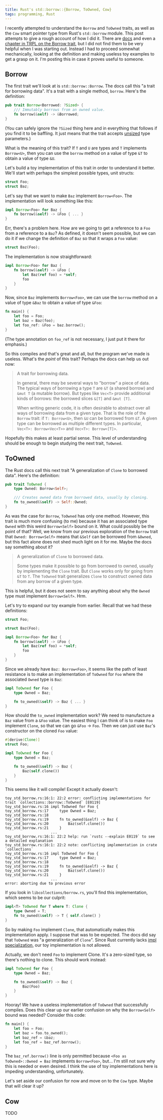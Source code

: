 ```yaml
---
title: Rust's std::borrow::{Borrow, ToOwned, Cow}
tags: programming, Rust
---
```


I recently attempted to understand the `Borrow` and `ToOwned` traits, as well as the `Cow` smart pointer type from Rust's `std::borrow` module. This post attempts to give a rough account of how I did it. There are [docs][std-borrow-docs] and even a [chapter in TRPL on the Borrow trait][borrow-trpl], but I did not find them to be very helpful when I was starting out. Instead I had to proceed somewhat mechanically, looking at the definition and making useless toy examples to get a grasp on it. I'm posting this in case it proves useful to someone.

## Borrow

The first trait we'll look at is `std::borrow::Borrow`. The docs call this "a trait for borrowing data". It's a trait with a single method, `borrow`. Here's the definition:

```rust
pub trait Borrow<Borrowed: ?Sized> {
    /// Immutably borrows from an owned value.
    fn borrow(&self) -> &Borrowed;
}
```

(You can safely ignore the `?Sized` thing here and in everything that follows if you find it to be baffling. It just means that the trait accepts [unsized][the-sized-trait] type parameters.)

What is the meaning of this trait? If `T` and `U` are types and `T` implements `Borrow<U>`, then you can use the `borrow` method on a value of type `&T` to obtain a value of type `&U`.

Let's build a toy implementation of this trait in order to understand it better. We'll start with perhaps the simplest possible types, unit structs:

```rust
struct Foo;
struct Baz;
```

Let's say that we want to make `Baz` implement `Borrow<Foo>`. The implementation will look something like this:

```rust
impl Borrow<Foo> for Baz {
    fn borrow(&self) -> &Foo { ... }
}
```

Err, there's a problem here. How are we going to get a reference to a `Foo` from a reference to a `Baz`?  As defined, it doesn't seem possible, but we can do it if we change the definition of `Baz` so that it wraps a `Foo` value:

```rust
struct Baz(Foo);
```

The implementation is now straightforward:

```rust
impl Borrow<Foo> for Baz {
    fn borrow(&self) -> &Foo {
        let Baz(ref foo) = *self;
        foo
    }
}
```

Now, since `Baz` implements `Borrow<Foo>`, we can use the `borrow` method on a value of type `&Baz` to obtain a value of type `&Foo`:

```rust
fn main() {
    let foo = Foo;
    let baz = Baz(foo);
    let foo_ref: &Foo = baz.borrow();
}
```

(The type annotation on `foo_ref` is not necessary, I just put it there for emphasis.)

So this compiles and that's great and all, but the program we've made is useless. What's the *point* of this trait? Perhaps the docs can help us out now:

 > A trait for borrowing data.
 >
 > In general, there may be several ways to "borrow" a piece of data.  The
 > typical ways of borrowing a type `T` are `&T` (a shared borrow) and `&mut T`
 > (a mutable borrow). But types like `Vec<T>` provide additional kinds of
 > borrows: the borrowed slices `&[T]` and `&mut [T]`.
 >
 > When writing generic code, it is often desirable to abstract over all ways
 > of borrowing data from a given type. That is the role of the `Borrow`
 > trait: if `T: Borrow<U>`, then `&U` can be borrowed from `&T`.  A given
 > type can be borrowed as multiple different types. In particular, `Vec<T>:
 > Borrow<Vec<T>>` and `Vec<T>: Borrow<[T]>`.

Hopefully this makes at least partial sense. This level of understanding should be enough to begin studying the next trait, `ToOwned`.

## ToOwned

The Rust docs call this next trait "A generalization of `Clone` to borrowed data". Here's the definition:

```rust
pub trait ToOwned {
    type Owned: Borrow<Self>;

    /// Creates owned data from borrowed data, usually by cloning.
    fn to_owned(&self) -> Self::Owned;
}
```

As was the case for `Borrow`, `ToOwned` has only one method. However, this trait is much more confusing (to me) because it has an associated type `Owned` with this weird `Borrow<Self>` bound on it. What could possibly be the point of that? Well, we know from our previous exploration of the `Borrow` trait that `Owned: Borrow<Self>` means that `&Self` can be borrowed from `&Owned`, but this fact alone does not shed much light on it for me. Maybe the docs say something about it?

 > A generalization of `Clone` to borrowed data.
 >
 > Some types make it possible to go from borrowed to owned, usually by
 > implementing the `Clone` trait. But `Clone` works only for going from `&T`
 > to `T`. The `ToOwned` trait generalizes `Clone` to construct owned data
 > from any borrow of a given type.

This is helpful, but it does not seem to say anything about why the `Owned` type must implement `Borrow<Self>`. Hrm.

Let's try to expand our toy example from earlier. Recall that we had these definitions:

```rust
struct Foo;

struct Baz(Foo);

impl Borrow<Foo> for Baz {
    fn borrow(&self) -> &Foo {
        let Baz(ref foo) = *self;
        foo
    }
}
```

Since we already have `Baz: Borrow<Foo>`, it seems like the path of least resistance is to make an implementation of `ToOwned` for `Foo` where the associated `Owned` type is `Baz`:

```rust
impl ToOwned for Foo {
    type Owned = Baz;

    fn to_owned(&self) -> Baz { ... }
}
```

How should the `to_owned` implementation work? We need to manufacture a `Baz` value from a `&Foo` value. The easiest thing I can think of is to make `Foo` implement `Clone`, so that we can go `&Foo` -> `Foo`. Then we can just use `Baz`'s constructor on the cloned `Foo` value:

```rust
#[derive(Clone)]
struct Foo;

impl ToOwned for Foo {
    type Owned = Baz;

    fn to_owned(&self) -> Baz {
        Baz(self.clone())
    }
}
```

This seems like it will compile! Except it actually doesn't:

```
toy_std_borrow.rs:16:1: 22:2 error: conflicting implementations for trait `collections::borrow::ToOwned` [E0119]
toy_std_borrow.rs:16 impl ToOwned for Foo {
toy_std_borrow.rs:17     type Owned = Baz;
toy_std_borrow.rs:18
toy_std_borrow.rs:19     fn to_owned(&self) -> Baz {
toy_std_borrow.rs:20         Baz(self.clone())
toy_std_borrow.rs:21     }
                     ...
toy_std_borrow.rs:16:1: 22:2 help: run `rustc --explain E0119` to see a detailed explanation
toy_std_borrow.rs:16:1: 22:2 note: conflicting implementation in crate `collections`
toy_std_borrow.rs:16 impl ToOwned for Foo {
toy_std_borrow.rs:17     type Owned = Baz;
toy_std_borrow.rs:18
toy_std_borrow.rs:19     fn to_owned(&self) -> Baz {
toy_std_borrow.rs:20         Baz(self.clone())
toy_std_borrow.rs:21     }
                     ...
error: aborting due to previous error
```

If you look in `libcollections/borrow.rs`, you'll find this implementation, which seems to be our culprit:

```rust
impl<T> ToOwned for T where T: Clone {
    type Owned = T;
    fn to_owned(&self) -> T { self.clone() }
}
```

So by making `Foo` implement `Clone`, that automatically makes this implementation apply. I suppose that was to be expected. The docs did say that `ToOwned` was "a generalization of `Clone`". Since Rust currently lacks [impl specialization](https://github.com/rust-lang/rfcs/pull/1210), our toy implementation is not allowed.

Actually, we don't need `Foo` to implement Clone. It's a zero-sized type, so there's nothing to clone. This should work instead:

```rust
impl ToOwned for Foo {
    type Owned = Baz;

    fn to_owned(&self) -> Baz {
        Baz(Foo)
    }
}
```

Hooray! We have a useless implementation of `ToOwned` that successfully compiles. Does this clear up our earlier confusion on why the `Borrow<Self>` bound was needed? Consider this code:

```rust
fn main() {
    let foo = Foo;
    let baz = foo.to_owned();
    let baz_ref = &baz;
    let foo_ref = baz_ref.borrow();
}
```

The `baz_ref.borrow()` line is only permitted because `<Foo as ToOwned>::Owned = Baz` implements `Borrow<Foo>`, but... I'm still not sure why this is needed or even desired. I think the use of toy implementations here is impeding understanding, unfortunately.

Let's set aside our confusion for now and move on to the `Cow` type. Maybe that will clear it up?

## Cow

TODO

[the-sized-trait]: http://huonw.github.io/blog/2015/01/the-sized-trait/
[std-borrow-docs]: https://doc.rust-lang.org/std/borrow/
[borrow-trpl]: https://doc.rust-lang.org/book/borrow-and-asref.html
